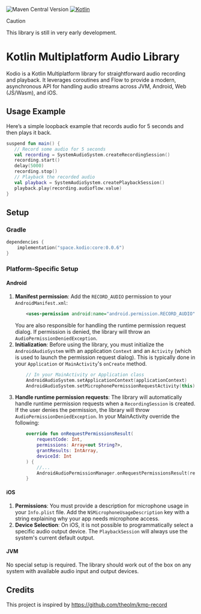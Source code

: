 ![Maven Central Version](https://img.shields.io/maven-central/v/space.kodio/core)
[![Kotlin](https://img.shields.io/badge/kotlin-2.2.0-blue.svg?logo=kotlin)](http://kotlinlang.org)

> [!CAUTION]  
> This library is still in very early development.

# Kotlin Multiplatform Audio Library
Kodio is a Kotlin Multiplatform library for straightforward audio recording and playback. It leverages coroutines and Flow to provide a modern, asynchronous API for handling audio streams across JVM, Android, Web (JS/Wasm), and iOS.

## Usage Example
Here’s a simple loopback example that records audio for 5 seconds and then plays it back.
```Kotlin
suspend fun main() {
   // Record some audio for 5 seconds
   val recording = SystemAudioSystem.createRecordingSession()
   recording.start()
   delay(5000)
   recording.stop()
   // Playback the recorded audio
   val playback = SystemAudioSystem.createPlaybackSession()
   playback.play(recording.audioflow.value)
}
```
## Setup

### Gradle
```Kotlin
dependencies {
    implementation("space.kodio:core:0.0.6")
}
```

### Platform-Specific Setup

#### Android
1. **Manifest permission**: Add the `RECORD_AUDIO` permission to your `AndroidManifest.xml`:
    ```xml
        <uses-permission android:name="android.permission.RECORD_AUDIO" />
    ```
   You are also responsible for handling the runtime permission request dialog. If permission is denied, the library will throw an `AudioPermissionDeniedException`.
2. **Initialization**: Before using the library, you must initialize the `AndroidAudioSystem` with an application `Context` and an `Activity` (which is used to launch the permission request dialog). This is typically done in your `Application` or `MainActivity`'s `onCreate` method.
    ```kotlin
        // In your MainActivity or Application class
        AndroidAudioSystem.setApplicationContext(applicationContext)
        AndroidAudioSystem.setMicrophonePermissionRequestActivity(this)
    ```
3. **Handle runtime permission requests**: The library will automatically handle runtime permission requests when a `RecordingSession` is created. If the user denies the permission, the library will throw `AudioPermissionDeniedException`. In your MainActivity override the following:
   ```kotlin
       override fun onRequestPermissionsResult(
           requestCode: Int,
           permissions: Array<out String?>,
           grantResults: IntArray,
           deviceId: Int
       ) {
           //...
           AndroidAudioPermissionManager.onRequestPermissionsResult(requestCode, grantResults)
       }
   ```

#### iOS
1. **Permissions**: You must provide a description for microphone usage in your `Info.plist` file. Add the `NSMicrophoneUsageDescription` key with a string explaining why your app needs microphone access.
2. **Device Selection**: On iOS, it is not possible to programmatically select a specific audio output device. The `PlaybackSession` will always use the system's current default output.

#### JVM
No special setup is required. The library should work out of the box on any system with available audio input and output devices.

## Credits
This project is inspired by https://github.com/theolm/kmp-record
